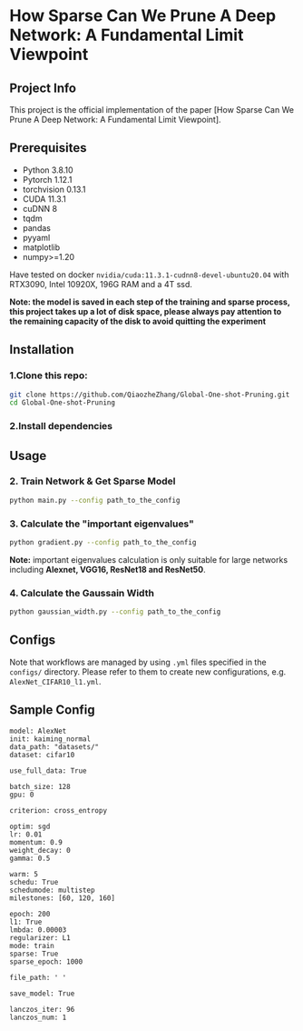 # How Sparse Can We Prune A Deep Network: A Fundamental Limit Viewpoint

## Project Info
This project is the official implementation of the paper [How Sparse Can We Prune A Deep Network: A Fundamental Limit Viewpoint].

## Prerequisites

* Python 3.8.10
* Pytorch 1.12.1
* torchvision 0.13.1
* CUDA 11.3.1
* cuDNN 8
* tqdm
* pandas
* pyyaml
* matplotlib
* numpy>=1.20

Have tested on docker `nvidia/cuda:11.3.1-cudnn8-devel-ubuntu20.04` with RTX3090, Intel 10920X, 196G RAM and a 4T ssd.

**Note: the model is saved in each step of the training and sparse process, this project takes up a lot of disk space, please always pay attention to the remaining capacity of the disk to avoid quitting the experiment** 

## Installation

### 1.Clone this repo:
```bash
git clone https://github.com/QiaozheZhang/Global-One-shot-Pruning.git
cd Global-One-shot-Pruning
```
### 2.Install dependencies

## Usage

### 2. Train Network & Get Sparse Model

```bash
python main.py --config path_to_the_config
```

### 3. Calculate the "important eigenvalues"

```bash
python gradient.py --config path_to_the_config
```

**Note:** important eigenvalues calculation is only suitable for large networks including **Alexnet, VGG16, ResNet18 and ResNet50**.

### 4. Calculate the Gaussain Width

```bash
python gaussian_width.py --config path_to_the_config
```

## Configs

Note that workflows are managed by using `.yml` files specified in the `configs/` directory. Please refer to them to create new configurations, e.g. `AlexNet_CIFAR10_l1.yml`.

## Sample Config

```
model: AlexNet
init: kaiming_normal
data_path: "datasets/"
dataset: cifar10

use_full_data: True

batch_size: 128
gpu: 0

criterion: cross_entropy

optim: sgd
lr: 0.01
momentum: 0.9
weight_decay: 0 
gamma: 0.5

warm: 5
schedu: True
schedumode: multistep
milestones: [60, 120, 160]

epoch: 200
l1: True
lmbda: 0.00003
regularizer: L1
mode: train
sparse: True
sparse_epoch: 1000

file_path: ' '

save_model: True

lanczos_iter: 96
lanczos_num: 1
```

